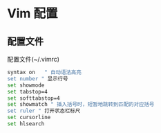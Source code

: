 # Vim 配置

## 配置文件
配置文件(~/.vimrc)
```bash
syntax on   " 自动语法高亮
set number " 显示行号
set showmode
set tabstop=4
set softtabstop=4
set showmatch " 插入括号时，短暂地跳转到匹配的对应括号
set ruler " 打开状态栏标尺
set cursorline
set hlsearch
```